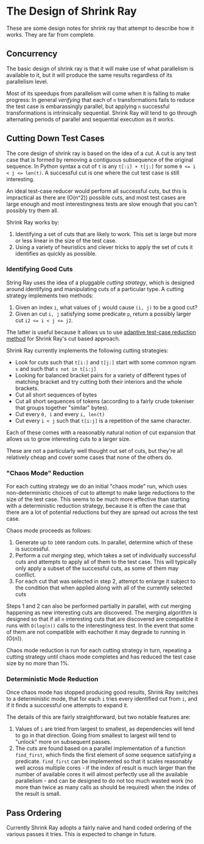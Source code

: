 # The Design of Shrink Ray

These are some design notes for shrink ray that attempt to describe how it works.
They are far from complete.

## Concurrency

The basic design of shrink ray is that it will make use of what parallelism is available to it,
but it will produce the same results regardless of its parallelism level.

Most of its speedups from parallelism will come when it is failing to make progress: In general *verifying* that each of `n` transformations fails to reduce the test case is embarassingly parallel,
but applying `n` successful transformations is intrinsically sequential.
Shrink Ray will tend to go through alternating periods of parallel and sequential execution as it works.

## Cutting Down Test Cases

The core design of shrink ray is based on the idea of a *cut*.
A cut is any test case that is formed by removing a contiguous subsequence of the original sequence.
In Python syntax a cut of `t` is any `t[:i] + t[j:]` for some `0 <= i < j <= len(t)`.
A successful cut is one where the cut test case is still interesting.

An ideal test-case reducer would perform all successful cuts, but this is impractical as there are \(O(n^2)\) possible cuts,
and most test cases are large enough and most interestingness tests are slow enough that you can't possibly try them all.

Shrink Ray works by:

1. Identifying a set of cuts that are likely to work. This set is large but more or less linear in the size of the test case.
2. Using a variety of heuristics and clever tricks to apply the set of cuts it identifies as quickly as possible.

### Identifying Good Cuts

String Ray uses the idea of a pluggable *cutting strategy*, which is designed around identifying and manipulating cuts of a particular type.
A cutting strategy implements two methods:

1. Given an index `i`, what values of `j` would cause `(i, j)` to be a good cut?
2. Given an cut `i, j` satisfying some predicate `p`, return a possibly larger cut `i2 <= i < j <= j2`.

The latter is useful because it allows us to use [adaptive test-case reduction method](https://www.drmaciver.com/2017/06/adaptive-delta-debugging/) for Shrink Ray's cut based approach.

Shrink Ray currently implements the following cutting strategies:

* Look for cuts such that `t[i:]` and `t[j:]` start with some common ngram `s` and such that `s not in t[i:j]`
* Looking for balanced bracket pairs for a variety of different types of matching bracket and try cutting both their interiors and the whole brackets.
* Cut all short sequences of bytes
* Cut all short sequences of tokens (according to a fairly crude tokeniser that groups together "similar" bytes).
* Cut every `0, i` and every `i, len(t)`
* Cut every `i < j` such that `t[i:j]` is a repetition of the same character.

Each of these comes with a reasonably natural notion of cut expansion that allows us to grow interesting cuts to a larger size.

These are not a particularly well thought out set of cuts, but they're all relatively cheap and cover some cases that none of the others do.

### "Chaos Mode" Reduction

For each cutting strategy we do an initial "chaos mode" run, which uses non-deterministic choices of cut to attempt to make large reductions to the size of the test case.
This seems to be much more effective than starting with a deterministic reduction strategy, because it is often the case that there are a lot of potential reductions but they are spread out across the test case.

Chaos mode proceeds as follows:

1. Generate up to `1000` random cuts. In parallel, determine which of these is successful.
2. Perform a *cut merging* step, which takes a set of individually successful cuts and attempts to apply all of them to the test case. This will typically only apply a subset of the successful cuts, as some of them may conflict.
3. For each cut that was selected in step 2, attempt to enlarge it subject to the condition that when applied along with all of the currently selected cuts 

Steps 1 and 2 can also be performed partially in parallel, with cut merging happening as new interesting cuts are discovered.
The merging algorithm is designed so that if all `n` interesting cuts that are discovered are compatible it runs with `O(log(n))` calls to the interestingness test.
In the event that some of them are not compatible with eachother it may degrade to running in \(O(n)\).

Chaos mode reduction is run for each cutting strategy in turn, repeating a cutting strategy until chaos mode completes and has reduced the test case size by no more than 1%.

### Deterministic Mode Reduction

Once chaos mode has stopped producing good results, Shrink Ray switches to a deterministic mode, that for each `i` tries every identified cut from `i`, and if it finds a successful one attempts to expand it.

The details of this are fairly straightforward, but two notable features are:

1. Values of `i` are tried from largest to smallest, as dependencies will tend to go in that direction. Going from smallest to largest will tend to "unlock" more on subsequent passes.
2. The cuts are found based on a parallel implementation of a function `find_first`, which finds the first element of some sequence satisfying a predicate. `find_first` can be implemented so that it scales reasonably well across multiple cores - if the index of result is much larger than the number of available cores it will almost perfectly use all the available parallelism - and can be designed to do not too much wasted work (no more than twice as many calls as should be required) when the index of the result is small.

## Pass Ordering

Currently Shrink Ray adopts a fairly naive and hand coded ordering of the various passes it tries. This is expected to change in future.
